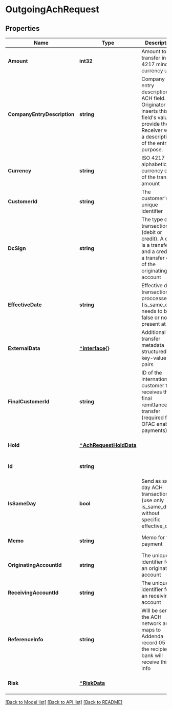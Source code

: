 # OutgoingAchRequest

## Properties
Name | Type | Description | Notes
------------ | ------------- | ------------- | -------------
**Amount** | **int32** | Amount to transfer in ISO 4217 minor currency units | [default to null]
**CompanyEntryDescription** | **string** | Company entry description ACH field. Originator inserts this field&#x27;s value to provide the Receiver with a description of the entry&#x27;s purpose. | [optional] [default to null]
**Currency** | **string** | ISO 4217 alphabetic currency code of the transfer amount | [default to null]
**CustomerId** | **string** | The customer&#x27;s unique identifier | [default to null]
**DcSign** | **string** | The type of transaction (debit or credit). A debit is a transfer in and a credit is a transfer out of the originating account | [default to null]
**EffectiveDate** | **string** | Effective date transaction proccesses (is_same_day needs to be false or not present at all) | [optional] [default to null]
**ExternalData** | [***interface{}**](interface{}.md) | Additional transfer metadata structured as key-value pairs | [optional] [default to null]
**FinalCustomerId** | **string** | ID of the international customer that receives the final remittance transfer (required for OFAC enabled payments) | [optional] [default to null]
**Hold** | [***AchRequestHoldData**](ach_request_hold_data.md) |  | [optional] [default to null]
**Id** | **string** |  | [optional] [default to null]
**IsSameDay** | **bool** | Send as same day ACH transaction (use only is_same_day without specific effective_date) | [optional] [default to null]
**Memo** | **string** | Memo for the payment | [optional] [default to null]
**OriginatingAccountId** | **string** | The unique identifier for an originating account | [default to null]
**ReceivingAccountId** | **string** | The unique identifier for an receiving account | [default to null]
**ReferenceInfo** | **string** | Will be sent to the ACH network and maps to Addenda record 05 - the recipient bank will receive this info | [optional] [default to null]
**Risk** | [***RiskData**](risk_data.md) |  | [optional] [default to null]

[[Back to Model list]](../README.md#documentation-for-models) [[Back to API list]](../README.md#documentation-for-api-endpoints) [[Back to README]](../README.md)


